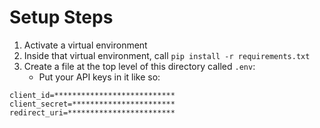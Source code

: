 # Setup Steps
1. Activate a virtual environment
2. Inside that virtual environment, call `pip install -r requirements.txt`
3. Create a file at the top level of this directory called `.env`:
   * Put your API keys in it like so:

```
client_id=***************************
client_secret=***********************
redirect_uri=************************
```